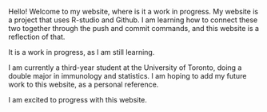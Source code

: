 Hello! Welcome to my website, where is it a work in progress. My website is a project that uses R-studio and Github. I am learning how to connect these two together through the push and commit commands, and this website is a reflection of that. 

It is a work in progress, as I am still learning. 

I am currently a third-year student at the University of Toronto, doing a double major in immunology and statistics. I am hoping to add my future work to this website, as a personal reference. 

I am excited to progress with this website. 
